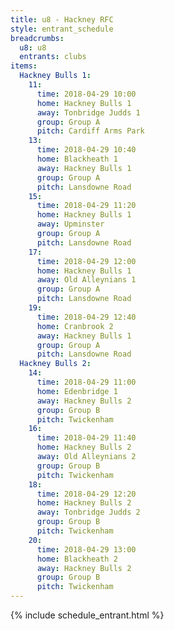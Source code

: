 ```yaml
---
title: u8 - Hackney RFC
style: entrant_schedule
breadcrumbs:
  u8: u8
  entrants: clubs
items:
  Hackney Bulls 1:
    11:
      time: 2018-04-29 10:00
      home: Hackney Bulls 1
      away: Tonbridge Judds 1
      group: Group A
      pitch: Cardiff Arms Park
    13:
      time: 2018-04-29 10:40
      home: Blackheath 1
      away: Hackney Bulls 1
      group: Group A
      pitch: Lansdowne Road
    15:
      time: 2018-04-29 11:20
      home: Hackney Bulls 1
      away: Upminster
      group: Group A
      pitch: Lansdowne Road
    17:
      time: 2018-04-29 12:00
      home: Hackney Bulls 1
      away: Old Alleynians 1
      group: Group A
      pitch: Lansdowne Road
    19:
      time: 2018-04-29 12:40
      home: Cranbrook 2
      away: Hackney Bulls 1
      group: Group A
      pitch: Lansdowne Road
  Hackney Bulls 2:
    14:
      time: 2018-04-29 11:00
      home: Edenbridge 1
      away: Hackney Bulls 2
      group: Group B
      pitch: Twickenham
    16:
      time: 2018-04-29 11:40
      home: Hackney Bulls 2
      away: Old Alleynians 2
      group: Group B
      pitch: Twickenham
    18:
      time: 2018-04-29 12:20
      home: Hackney Bulls 2
      away: Tonbridge Judds 2
      group: Group B
      pitch: Twickenham
    20:
      time: 2018-04-29 13:00
      home: Blackheath 2
      away: Hackney Bulls 2
      group: Group B
      pitch: Twickenham
---
```


{% include schedule_entrant.html %}

